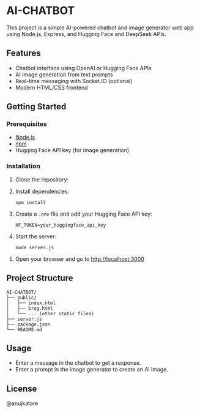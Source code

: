 # AI-CHATBOT

This project is a simple AI-powered chatbot and image generator web app using Node.js, Express, and Hugging Face and DeepSeek APIs.

## Features

- Chatbot interface using OpenAI or Hugging Face APIs
- AI image generation from text prompts
- Real-time messaging with Socket.IO (optional)
- Modern HTML/CSS frontend

## Getting Started

### Prerequisites

- [Node.js](https://nodejs.org/)
- [npm](https://www.npmjs.com/)
- Hugging Face API key (for image generation)

### Installation

1. Clone the repository:
    

2. Install dependencies:
    ```
    npm install
    ```

3. Create a `.env` file and add your Hugging Face API key:
    ```
    HF_TOKEN=your_huggingface_api_key
    ```

4. Start the server:
    ```
    node server.js
    ```

5. Open your browser and go to [http://localhost:3000](http://localhost:3000)

## Project Structure

```
AI-CHATBOT/
├── public/
│   ├── index.html
│   ├── brog.html
│   └── ... (other static files)
├── server.js
├── package.json
└── README.md
```

## Usage

- Enter a message in the chatbot to get a response.
- Enter a prompt in the image generator to create an AI image.

## License
@anujkatare
